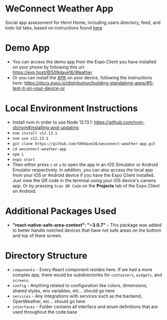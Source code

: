 # WeConnect Weather App
Social app assessment for Henri Home, including users directory, feed, and todo list tabs, based on instructions found [here](https://github.com/henri-home/henri-mobile-interview-project)

# Demo App
- You can access the demo app from the Expo Client you have installed on your phone by following this url: https://exp.host/@509dave16/Weather
- Or you can install the [APK](https://drive.google.com/file/d/1hJilsxqOO7fUowKxjkvjP3Mdi0UtAuhH/view?usp=sharing) on your device, following the instructions here: https://docs.expo.io/distribution/building-standalone-apps/#5-test-it-on-your-device-or

# Local Environment Instructions
- Install nvm in order to use Node 12.13.1: https://github.com/nvm-sh/nvm#installing-and-updating
- `nvm install v12.13.1`
- `nvm use v12.13.1`
- `git clone https://github.com/509dave16/weconnect-weather-app.git`
- `cd weconnect-weather-app`
- `npm i`
- `expo start`
- Then either press `i` or `a` to open the app in an iOS Simulator or Android Emulator respectively. In addition, you can also access the local app from your iOS or Android device if you have the Expo Client installed. Just view the QR code in the terminal using your iOS device's camera app. Or by pressing `Scan QR Code` on the **Projects** tab of the Expo Client on Android.

# Additional Packages Used
- **"react-native-safe-area-context": "~3.0.7"** - This package was added to better handle notched devices that have not safe areas on the bottom and top of there screen.

# Directory Structure
- `components` - Every React component resides here. If we had a more complex app, there would be subdirectories for `containers`, `widgets`, and `screens`.
- `config` - Anything related to configuration like colors, dimensions, shared styles, env variables, etc... should go here
- `services` - Any integrations with services such as the backend, OpenWeather, etc... should go here
- `interfaces` - Folder contains all interface and enum definitions that are used throughout the code base
